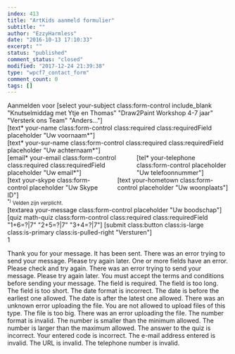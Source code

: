```yaml
---
index: 413
title: "ArtKids aanmeld formulier"
subtitle: ""
author: "EzzyHarmless"
date: "2016-10-13 17:10:33"
excerpt: ""
status: "published"
comment_status: "closed"
modified: "2017-12-24 21:39:38"
type: "wpcf7_contact_form"
comment_count: 0
tags: []
---
```


<div class="form-group">
    <label class="your-subject"> Aanmelden voor </label>
    [select your-subject class:form-control include_blank "Knutselmiddag met Ytje en Thomas"
"Draw2Paint Workshop 4-7 jaar"
"Versterk ons Team"
"Anders..."]
</div>

<div class="form-row">
  <div class="col">
    <div class="form-group">
      <span class="input-group-addon" id="your-name"><i class="fa fa-id-card" aria-hidden="true"></i></span>
      [text* your-name class:form-control class:required class:requiredField placeholder "Uw voornaam*"]
    </div>
  </div>
  <div class="col">
    <div class="form-group">
      [text* your-sur-name class:form-control class:required class:requiredField placeholder "Uw achternaam*"]
    </div>
  </div>
</div>

<div class="columns">
  <div class="col">
    <div class="form-group">
      <span class="input-group-addon" id="your-email"><i class="fa fa-envelope" aria-hidden="true"></i></span>
      [email* your-email class:form-control class:required class:requiredField placeholder "Uw email*"]
    </div>
  </div>
  <div class="col">
    <div class="form-group">
      <span class="input-group-addon" id="your-telephone"><i class="fa fa-phone" aria-hidden="true"></i></span>
      [tel* your-telephone class:form-control placeholder "Uw telefoonnummer"]
    </div>
  </div>
</div>

<div class="columns">
  <div class="col">
    <div class="form-group">
      <span class="input-group-addon" id="your-skype"><i class="fa fa-skype" aria-hidden="true"></i></span>
    [text your-skype class:form-control placeholder "Uw Skype ID"]
    </div>
  </div>
  <div class="col">
    <div class="form-group">
      <span class="input-group-addon" id="your-hometown"><i class="fa fa-home" aria-hidden="true"></i></span>
    [text your-hometown class:form-control placeholder "Uw woonplaats"]
    </div>
  </div>
</div>
<small><sup>*)</sup> Velden zijn verplicht.</small>

<div class="form-group">
    [textarea your-message class:form-control placeholder "Uw boodschap"]
</div>

<div class="columns">
  <div class="col">
    <div class="form-group">
      <span class="input-group-addon" id="your-math-quiz"><i class="fa fa-school" aria-hidden="true"></i></span>
      [quiz math-quiz class:form-control class:required class:requiredField "1+6=?|7"
                    "2+5=?|7"
                    "3+4=?|7"]
      <span class="input-group-btn">
      [submit class:button class:is-large class:is-primary class:is-pulled-right "Versturen"]
      </span>
    </div>
  </div>
</div>
1

















Thank you for your message. It has been sent.
There was an error trying to send your message. Please try again later.
One or more fields have an error. Please check and try again.
There was an error trying to send your message. Please try again later.
You must accept the terms and conditions before sending your message.
The field is required.
The field is too long.
The field is too short.
The date format is incorrect.
The date is before the earliest one allowed.
The date is after the latest one allowed.
There was an unknown error uploading the file.
You are not allowed to upload files of this type.
The file is too big.
There was an error uploading the file.
The number format is invalid.
The number is smaller than the minimum allowed.
The number is larger than the maximum allowed.
The answer to the quiz is incorrect.
Your entered code is incorrect.
The e-mail address entered is invalid.
The URL is invalid.
The telephone number is invalid.
